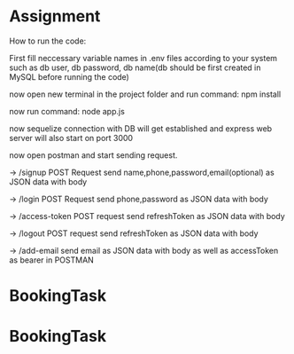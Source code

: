 # Assignment

How to run the code:

First fill neccessary variable names in .env files according to your system such as
db user, db password, db name(db should be first created in MySQL before running the code)

now open new terminal in the project folder and run command:
npm install

now run command:
node app.js

now sequelize connection with DB will get established and express web server will also start on port 3000

now open postman and start sending request.

->
/signup POST Request
send name,phone,password,email(optional) as JSON data with body

->
/login POST Request
send phone,password as JSON data with body

->
/access-token POST request
send refreshToken as JSON data with body

->
/logout POST request
send refreshToken as JSON data with body

->
/add-email
send email as JSON data with body as well as accessToken as bearer in POSTMAN
# BookingTask
# BookingTask
